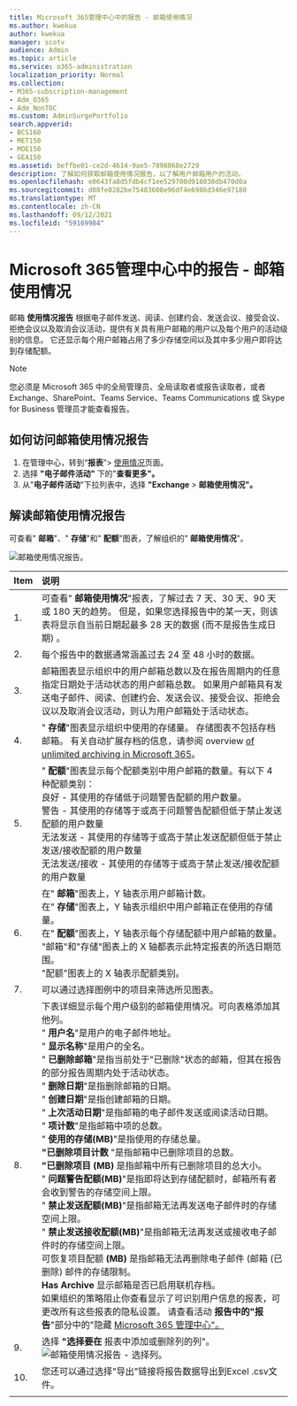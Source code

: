 ```yaml
---
title: Microsoft 365管理中心中的报告 - 邮箱使用情况
ms.author: kwekua
author: kwekua
manager: scotv
audience: Admin
ms.topic: article
ms.service: o365-administration
localization_priority: Normal
ms.collection:
- M365-subscription-management
- Adm_O365
- Adm_NonTOC
ms.custom: AdminSurgePortfolio
search.appverid:
- BCS160
- MET150
- MOE150
- GEA150
ms.assetid: beffbe01-ce2d-4614-9ae5-7898868e2729
description: 了解如何获取邮箱使用情况报告，以了解用户邮箱用户的活动。
ms.openlocfilehash: e0643fa8d5fdb4cf1ee529700d918038db470d0a
ms.sourcegitcommit: d08fe0282be75483608e96df4e6986d346e97180
ms.translationtype: MT
ms.contentlocale: zh-CN
ms.lasthandoff: 09/12/2021
ms.locfileid: "59169984"
---
```

# <a name="microsoft-365-reports-in-the-admin-center---mailbox-usage"></a>Microsoft 365管理中心中的报告 - 邮箱使用情况

邮箱 **使用情况报告** 根据电子邮件发送、阅读、创建约会、发送会议、接受会议、拒绝会议以及取消会议活动，提供有关具有用户邮箱的用户以及每个用户的活动级别的信息。 它还显示每个用户邮箱占用了多少存储空间以及其中多少用户即将达到存储配额。 
  
> [!NOTE]
> 您必须是 Microsoft 365 中的全局管理员、全局读取者或报告读取者，或者 Exchange、SharePoint、Teams Service、Teams Communications 或 Skype for Business 管理员才能查看报告。 
 
## <a name="how-to-get-to-the-mailbox-usage-report"></a>如何访问邮箱使用情况报告

1. 在管理中心，转到“**报表**”\> <a href="https://go.microsoft.com/fwlink/p/?linkid=2074756" target="_blank">使用情况</a>页面。
2. 选择 **"电子邮件活动"** 下的"**查看更多"。** 
3. 从"**电子邮件活动**"下拉列表中，选择 **"Exchange** \> **邮箱使用情况"。**

## <a name="interpret-the-mailbox-usage-report"></a>解读邮箱使用情况报告

可查看" **邮箱**"、" **存储**"和" **配额**"图表，了解组织的" **邮箱使用情况**"。 
  
![邮箱使用情况报告。](../../media/9f610e91-cbc1-4e59-b824-7b1ddd84b738.png)

|Item|说明|
|:-----|:-----|
|1.  <br/> |可查看" **邮箱使用情况**"报表，了解过去 7 天、30 天、90 天或 180 天的趋势。 但是，如果您选择报告中的某一天，则该表将显示自当前日期起最多 28 天的数据 (而不是报告生成日期) 。  <br/> |
|2.  <br/> |每个报告中的数据通常涵盖过去 24 至 48 小时的数据。  <br/> |
|3.  <br/> |邮箱图表显示组织中的用户邮箱总数以及在报告周期内的任意指定日期处于活动状态的用户邮箱总数。 如果用户邮箱具有发送电子邮件、阅读、创建约会、发送会议、接受会议、拒绝会议以及取消会议活动，则认为用户邮箱处于活动状态。  <br/> |
|4.  <br/> |" **存储**"图表显示组织中使用的存储量。 存储图表不包括存档邮箱。 有关自动扩展存档的信息，请参阅 overview [of unlimited archiving in Microsoft 365](../../compliance/unlimited-archiving.md)。<br/> |
|5.  <br/> | " **配额**"图表显示每个配额类别中用户邮箱的数量。有以下 4 种配额类别：  <br/>  良好 - 其使用的存储低于问题警告配额的用户数量。  <br/>  警告 - 其使用的存储等于或高于问题警告配额但低于禁止发送配额的用户数量  <br/>  无法发送 - 其使用的存储等于或高于禁止发送配额但低于禁止发送/接收配额的用户数量  <br/>  无法发送/接收 - 其使用的存储等于或高于禁止发送/接收配额的用户数量  <br/> |
|6.  <br/> | 在" **邮箱**"图表上，Y 轴表示用户邮箱计数。  <br/>  在" **存储**"图表上，Y 轴表示组织中用户邮箱正在使用的存储量。  <br/>  在" **配额**"图表上，Y 轴表示每个存储配额中用户邮箱的数量。  <br/>  "邮箱"和"存储"图表上的 X 轴都表示此特定报表的所选日期范围。  <br/>  "配额"图表上的 X 轴表示配额类别。  <br/> |
|7.  <br/> |可以通过选择图例中的项目来筛选所见图表。  <br/> |
|8.  <br/> | 下表详细显示每个用户级别的邮箱使用情况。可向表格添加其他列。  <br/> " **用户名**"是用户的电子邮件地址。  <br/> " **显示名称**"是用户的全名。  <br/> " **已删除邮箱**"是指当前处于"已删除"状态的邮箱，但其在报告的部分报告周期内处于活动状态。  <br/> " **删除日期**"是指删除邮箱的日期。  <br/> " **创建日期**"是指创建邮箱的日期。  <br/> " **上次活动日期**"是指邮箱的电子邮件发送或阅读活动日期。  <br/> " **项计数**"是指邮箱中项的总数。  <br/> " **使用的存储(MB)**"是指使用的存储总量。  <br/> **"已删除项目计数** "是指邮箱中已删除项目的总数。 <br/> **"已删除项目 (MB)** 是指邮箱中所有已删除项目的总大小。 <br/> " **问题警告配额(MB)**"是指即将达到存储配额时，邮箱所有者会收到警告的存储空间上限。  <br/> " **禁止发送配额(MB)**"是指邮箱无法再发送电子邮件时的存储空间上限。  <br/> " **禁止发送接收配额(MB)**"是指邮箱无法再发送或接收电子邮件时的存储空间上限。  <br/> 可恢复项目配额 **(MB)** 是指邮箱无法再删除电子邮件 (邮箱 (已删除) 邮件的存储限制。  <br/> **Has Archive** 显示邮箱是否已启用联机存档。  <br/>  如果组织的策略阻止你查看显示了可识别用户信息的报表，可更改所有这些报表的隐私设置。 请查看活动 **报告中的"报告**"部分中的"隐藏 [Microsoft 365 管理中心"。](activity-reports.md)  <br/> |
|9.  <br/> |选择 **"选择要在** 报表中添加或删除列的列"。  <br/> ![邮箱使用情况报告 - 选择列。](../../media/ea3d0b18-6ac6-41b0-9bb9-4844f040ea75.png)|
|10.  <br/> |您还可以通过选择"导出"链接将报告数据导出到Excel .csv文件。   <br/> |
|||
